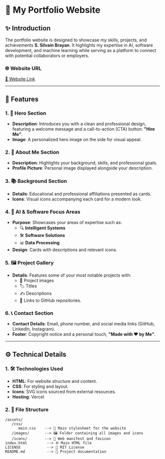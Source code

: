 # 🌟 My Portfolio Website

## **✨ Introduction**

The portfolio website is designed to showcase my skills, projects, and achievements **S. Silvain Brayan**. It highlights my expertise in AI, software development, and machine learning while serving as a platform to connect with potential collaborators or employers.

### **🌐 Website URL**
[🔗 Website Link](https://brayanj4y-folio.vercel.app)

---

## **🌈 Features**

### 1. **👋 Hero Section**
   - **Description**: Introduces you with a clean and professional design, featuring a welcome message and a call-to-action (CTA) button: **"Hire Me"**.
   - **Image**: A personalized hero image on the side for visual appeal.

### 2. **🙋 About Me Section**
   - **Description**: Highlights your background, skills, and professional goals.
   - **Profile Picture**: Personal image displayed alongside your description.

### 3. **📚 Background Section**
   - **Details**: Educational and professional affiliations presented as cards.
   - **Icons**: Visual icons accompanying each card for a modern look.

### 4. **🤖 AI & Software Focus Areas**
   - **Purpose**: Showcases your areas of expertise such as:
     - 🔍 **Intelligent Systems**
     - 🛠️ **Software Solutions**
     - 📊 **Data Processing**
   - **Design**: Cards with descriptions and relevant icons.

### 5. **🖼️ Project Gallery**
   - **Details**: Features some of your most notable projects with:
     - 📸 Project images
     - 🏷️ Titles
     - ✍️ Descriptions
     - 🔗 Links to GitHub repositories.

### 6. **📞 Contact Section**
   - **Contact Details**: Email, phone number, and social media links (GitHub, LinkedIn, Instagram).
   - **Footer**: Copyright notice and a personal touch, **"Made with ❤️ by Me"**.

---

## **⚙️ Technical Details**

### 1. **🛠️ Technologies Used**
   - **HTML**: For website structure and content.
   - **CSS**: For styling and layout.
   - **Icons**: SVG icons sourced from external resources.
   - **Hosting**: Vercel

### 2. **📂 File Structure**
   ```plaintext
   /assets/
      /css/
         main.css    --> 🎨 Main stylesheet for the website
      /images/       --> 🖼️ Folder containing all images and icons
      /icons/        --> 🛑 Web manifest and favicon
   index.html         --> 🌐 Main HTML file
   LICENSE            --> 📜 MIT License
   README.md          --> 📖 Project documentation